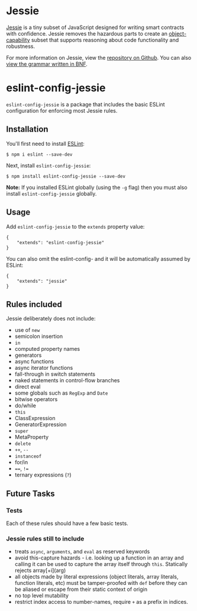 # Jessie

[Jessie](https://github.com/Agoric/Jessie/) is a tiny subset of JavaScript designed for writing smart contracts with confidence. Jessie removes the hazardous parts to create an [object-capability](https://agoric.com/faqs/#ocaps) subset that supports reasoning about code functionality and robustness.

For more information on Jessie, view the [repository on Github](https://github.com/Agoric/Jessie). You can also [view the grammar written in BNF](https://github.com/Agoric/Jessie/blob/master/src/tinyses.js). 

# eslint-config-jessie

`eslint-config-jessie` is a package that includes the basic ESLint configuration for enforcing most Jessie rules. 

## Installation

You'll first need to install [ESLint](http://eslint.org):

```
$ npm i eslint --save-dev
```

Next, install `eslint-config-jessie`:

```
$ npm install eslint-config-jessie --save-dev
```

**Note:** If you installed ESLint globally (using the `-g` flag) then you must also install `eslint-config-jessie` globally.

## Usage

Add `eslint-config-jessie` to the `extends` property value:

```
{
    "extends": "eslint-config-jessie"
}
```

You can also omit the eslint-config- and it will be automatically assumed by ESLint:

```
{
    "extends": "jessie"
}
```

## Rules included

Jessie deliberately does not include:
* use of `new`
* semicolon insertion
* `in`
* computed property names
* generators
* async functions
* async iterator functions
* fall-through in switch statements
* naked statements in control-flow branches
* direct eval
* some globals such as `RegExp` and `Date`
* bitwise operators
* do/while
* `this`
* ClassExpression
* GeneratorExpression
* `super`
* MetaProperty
* `delete`
* `++`, `--`
* `instanceof`
* for/in
* `==`, `!=`
* ternary expressions (`?`)

## Future Tasks

### Tests

Each of these rules should have a few basic tests. 

### Jessie rules still to include

* treats `async`, `arguments`, and `eval` as reserved keywords
* avoid this-capture hazards - i.e. looking up a function in an array and calling it can be used to capture the array itself through `this`. Statically rejects array\[+i](arg)
* all objects made by literal expressions (object literals, array literals, function literals, etc) must be tamper-proofed with `def` before they can be aliased or escape from their static context of origin
* no top level mutability
* restrict index access to number-names, require `+` as a prefix in indices.

